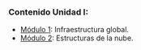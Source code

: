 ### Contenido Unidad I:

+ [Módulo 1](modulo_1/modulo_1.md): Infraestructura global.
+ [Módulo 2](modulo_2/modulo_2.md): Estructuras de la nube.